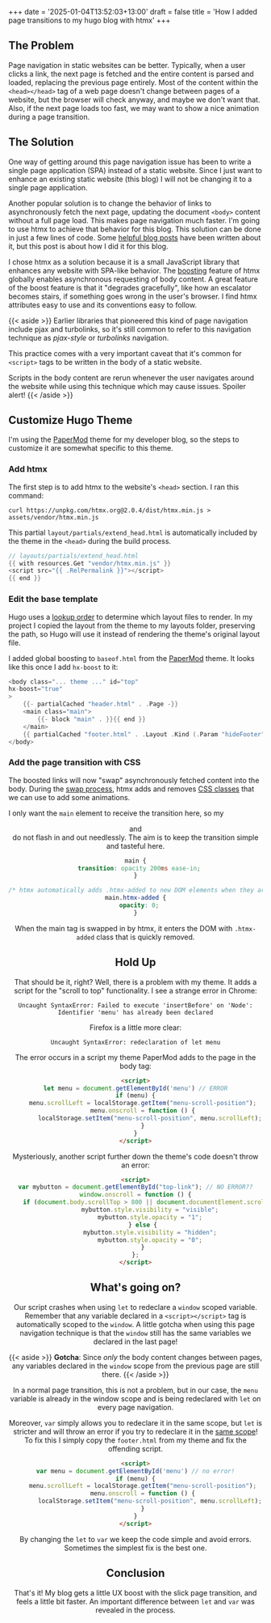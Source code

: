 +++
date = '2025-01-04T13:52:03+13:00'
draft = false
title = 'How I added page transitions to my hugo blog with htmx'
+++

## The Problem
Page navigation in static websites can be better. Typically, when a user clicks a link, the next page is fetched and the entire content is parsed and loaded, replacing the previous page entirely. Most of the content within the `<head></head>` tag of a web page doesn't change between pages of a website, but the browser will check anyway, and maybe we don't want that. Also, if the next page loads too fast, we may want to show a nice animation during a page transition.

## The Solution
One way of getting around this page navigation issue has been to write a single page application (SPA) instead of a static website. Since I just want to enhance an existing static website (this blog) I will not be changing it to a single page application.

Another popular solution is to change the behavior of links to asynchronously fetch the next page, updating the document `<body>` content without a full page load. This makes page navigation much faster. I'm going to use htmx to achieve that behavior for this blog. This solution can be done in just a few lines of code. Some [helpful blog posts](https://brandonrozek.com/blog/progressive-enhancement-page-transitions-hugo-htmx/) have been written about it, but this post is about how I did it for this blog.

I chose htmx as a solution because it is a small JavaScript library that enhances any website with SPA-like behavior. The [boosting](https://htmx.org/docs/#boosting) feature of htmx globally enables asynchronous requesting of body content. A great feature of the boost feature is that it "degrades gracefully", like how an escalator becomes stairs, if something goes wrong in the user's browser. I find htmx attributes easy to use and its conventions easy to follow.

{{< aside >}}
Earlier libraries that pioneered this kind of page navigation include pjax and turbolinks, so it's still common to refer to this navigation technique as *pjax-style* or *turbolinks* navigation.

This practice comes with a very important caveat that it's common for `<script>` tags to be written in the body of a static website.

Scripts in the body content are rerun whenever the user navigates around the website while using this technique which may cause issues. Spoiler alert!
{{< /aside >}}

## Customize Hugo Theme

I'm using the [PaperMod](https://adityatelange.github.io/hugo-PaperMod/) theme for my developer blog, so the steps to customize it are somewhat specific to this theme.

### Add htmx

The first step is to add htmx to the website's `<head>` section. I ran this command:

```
curl https://unpkg.com/htmx.org@2.0.4/dist/htmx.min.js > assets/vendor/htmx.min.js
```

This partial `layout/partials/extend_head.html` is automatically included by the theme in the `<head>` during the build process.

```go
// layouts/partials/extend_head.html
{{ with resources.Get "vendor/htmx.min.js" }}
<script src="{{ .RelPermalink }}"></script>
{{ end }}
```

### Edit the base template

Hugo uses a [lookup order](https://gohugo.io/templates/lookup-order/) to determine which layout files to render. In my project I copied the layout from the theme to my layouts folder, preserving the path, so Hugo will use it instead of rendering the theme's original layout file.

I added global boosting to `baseof.html` from the [PaperMod](https://adityatelange.github.io/hugo-PaperMod/) theme. It looks like this once I add `hx-boost` to it:
```go {linenos=true,hl_lines=[2]}
<body class="... theme ..." id="top"
hx-boost="true"
>
    {{- partialCached "header.html" . .Page -}}
    <main class="main">
        {{- block "main" . }}{{ end }}
    </main>
    {{ partialCached "footer.html" . .Layout .Kind (.Param "hideFooter") (.Param "ShowCodeCopyButtons") -}}
</body>
```

### Add the page transition with CSS

The boosted links will now "swap" asynchronously fetched content into the body. During the [swap process](https://htmx.org/attributes/hx-swap/), htmx adds and removes [CSS classes](https://htmx.org/reference/#classes) that we can use to add some animations.

I only want the `main` element to receive the transition here, so my <header> and <footer> do not flash in and out needlessly. The aim is to keep the transition simple and tasteful here.

```css
main {
  transition: opacity 200ms ease-in;
}

/* htmx automatically adds .htmx-added to new DOM elements when they are swapped in */
main.htmx-added {
  opacity: 0;
}
```

When the main tag is swapped in by htmx, it enters the DOM with `.htmx-added` class that is quickly removed.

## Hold Up
That should be it, right? Well, there is a problem with my theme. It adds a script for the "scroll to top" functionality. I see a strange error in Chrome:

```
Uncaught SyntaxError: Failed to execute 'insertBefore' on 'Node': Identifier 'menu' has already been declared
```

Firefox is a little more clear:
```
Uncaught SyntaxError: redeclaration of let menu
```

The error occurs in a script my theme PaperMod adds to the page in the body tag:
```HTML {linenos=true,hl_lines=[2]}
<script>
let menu = document.getElementById('menu') // ERROR
if (menu) {
    menu.scrollLeft = localStorage.getItem("menu-scroll-position");
    menu.onscroll = function () {
        localStorage.setItem("menu-scroll-position", menu.scrollLeft);
    }
}
</script>
```
Mysteriously, another script further down the theme's code doesn't throw an error:

```HTML {linenos=true,hl_lines=[2]}
<script>
var mybutton = document.getElementById("top-link"); // NO ERROR??
window.onscroll = function () {
    if (document.body.scrollTop > 800 || document.documentElement.scrollTop > 800) {
        mybutton.style.visibility = "visible";
        mybutton.style.opacity = "1";
    } else {
        mybutton.style.visibility = "hidden";
        mybutton.style.opacity = "0";
    }
};
</script>
```

## What's going on?

Our script crashes when using `let` to redeclare a `window` scoped variable. Remember that any variable declared in a `<script></script>` tag is automatically scoped to the `window`. A little gotcha when using this page navigation technique is that the `window` still has the same variables we declared in the last page!

{{< aside >}}
**Gotcha**: Since *only* the body content changes between pages, any variables declared in the `window` scope from the previous page are still there.
{{< /aside >}}

In a normal page transition, this is not a problem, but in our case, the `menu` variable is already in the window scope and is being redeclared with `let` on every page navigation.

Moreover, `var` simply allows you to redeclare it in the same scope, but `let` is stricter and will throw an error if you try to redeclare it in the [same scope](https://developer.mozilla.org/en-US/docs/Web/JavaScript/Reference/Statements/let#redeclarations)! To fix this I simply copy the `footer.html` from my theme and fix the offending script.

```HTML {linenos=true,hl_lines=[2]}
<script>
var menu = document.getElementById('menu') // no error!
if (menu) {
    menu.scrollLeft = localStorage.getItem("menu-scroll-position");
    menu.onscroll = function () {
        localStorage.setItem("menu-scroll-position", menu.scrollLeft);
    }
}
</script>
```
By changing the `let` to `var` we keep the code simple and avoid errors. Sometimes the simplest fix is the best one.

## Conclusion

That's it! My blog gets a little UX boost with the slick page transition, and feels a little bit faster. An important difference between `let` and `var` was revealed in the process.
